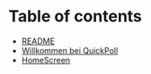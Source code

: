 # Table of contents

* [README](README.md)
* [Willkommen bei QuickPoll](welcome.md)
* [HomeScreen](homescreen.md)
